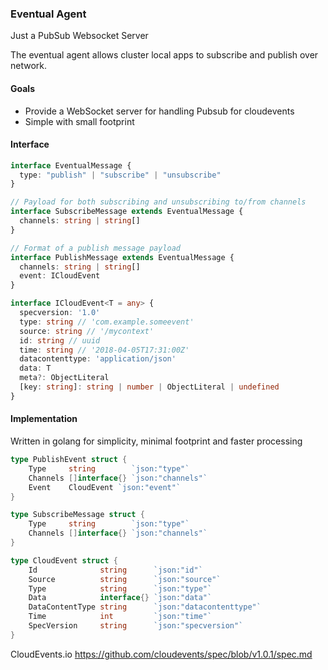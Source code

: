 ### Eventual Agent

Just a PubSub Websocket Server

The eventual agent allows cluster local apps to subscribe and publish over network.

#### Goals

- Provide a WebSocket server for handling Pubsub for cloudevents
- Simple with small footprint

#### Interface

```ts
interface EventualMessage {
  type: "publish" | "subscribe" | "unsubscribe"
}

// Payload for both subscribing and unsubscribing to/from channels
interface SubscribeMessage extends EventualMessage {
  channels: string | string[]
}

// Format of a publish message payload
interface PublishMessage extends EventualMessage {
  channels: string | string[]
  event: ICloudEvent
}

interface ICloudEvent<T = any> {
  specversion: '1.0'
  type: string // 'com.example.someevent'
  source: string // '/mycontext'
  id: string // uuid
  time: string // '2018-04-05T17:31:00Z'
  datacontenttype: 'application/json'
  data: T
  meta?: ObjectLiteral
  [key: string]: string | number | ObjectLiteral | undefined
}
```

#### Implementation
Written in golang for simplicity, minimal footprint and faster processing

```go
type PublishEvent struct {
	Type     string        `json:"type"`
	Channels []interface{} `json:"channels"`
	Event    CloudEvent `json:"event"`
}

type SubscribeMessage struct {
	Type     string        `json:"type"`
	Channels []interface{} `json:"channels"`
}

type CloudEvent struct {
	Id              string      `json:"id"`
	Source          string      `json:"source"`
	Type            string      `json:"type"`
	Data            interface{} `json:"data"`
	DataContentType string      `json:"datacontenttype"`
	Time            int         `json:"time"`
	SpecVersion     string      `json:"specversion"`
}


```


CloudEvents.io
https://github.com/cloudevents/spec/blob/v1.0.1/spec.md
